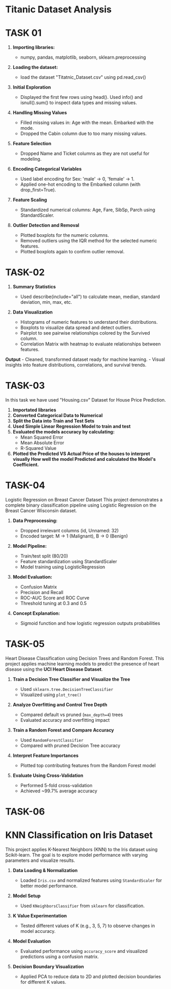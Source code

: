 # Titanic Dataset Analysis

# TASK 01

1. **Importing libraries:**
    - numpy, pandas, matplotlib, seaborn, sklearn.preprocessing
2. **Loading the dataset:**
    - load the dataset "Titatnic_Dataset.csv" using pd.read_csv()
3. **Initial Exploration**
    - Displayed the first few rows using head().
        Used info() and isnull().sum() to inspect data types and missing values.

4.  **Handling Missing Values**
    - Filled missing values in:
        Age with the mean.
        Embarked with the mode.
    - Dropped the Cabin column due to too many missing values.

5. **Feature Selection**
    - Dropped Name and Ticket columns as they are not useful for modeling.

6.  **Encoding Categorical Variables**
    - Used label encoding for Sex: 'male' → 0, 'female' → 1.
    - Applied one-hot encoding to the Embarked column (with drop_first=True).

7.  **Feature Scaling**
    - Standardized numerical columns: Age, Fare, SibSp, Parch using StandardScaler.

8.  **Outlier Detection and Removal**
    - Plotted boxplots for the numeric columns.
    - Removed outliers using the IQR method for the selected numeric features.
    - Plotted boxplots again to confirm outlier removal.

# TASK-02

1.  **Summary Statistics**
    - Used describe(include="all") to calculate mean, median, standard deviation, min, max, etc.

2.  **Data Visualization**
    - Histograms of numeric features to understand their distributions.
    - Boxplots to visualize data spread and detect outliers.
    - Pairplot to see pairwise relationships colored by the Survived column.
    - Correlation Matrix with heatmap to evaluate relationships between features.

**Output**
    - Cleaned, transformed dataset ready for machine learning.
    - Visual insights into feature distributions, correlations, and survival trends.

# TASK-03

In this task we have used "Housing.csv" Dataset for House Price Prediction.

1.  **Importated libraries** 
2.  **Converted Categorical Data to Numerical**
2.  **Split the Data into Train and Test Sets**
3.  **Used Simple Linear Regression Model to train and test** 
4.  **Evaluated the models accuracy by calculating:**
    - Mean Squared Error
    - Mean Absolute Error
    - R-Squared Value
5.  **Plotted the Predicted VS Actual Price of the houses to interpret visually How well the model Predicted and calculated the Model's Coefficient.**


# TASK-04

Logistic Regression on Breast Cancer Dataset
This project demonstrates a complete binary classification pipeline using Logistic Regression on the Breast Cancer Wisconsin dataset.

1.  **Data Preprocessing:**
    - Dropped irrelevant columns (id, Unnamed: 32)
    - Encoded target: M → 1 (Malignant), B → 0 (Benign)

2.  **Model Pipeline:**
    - Train/test split (80/20)
    - Feature standardization using StandardScaler
    - Model training using LogisticRegression
3.  **Model Evaluation:**
    - Confusion Matrix
    - Precision and Recall
    - ROC-AUC Score and ROC Curve
    - Threshold tuning at 0.3 and 0.5
4.  **Concept Explanation:**
    - Sigmoid function and how logistic regression outputs probabilities

# TASK-05

Heart Disease Classification using Decision Trees and Random Forest.
This project applies machine learning models to predict the presence of heart disease using the **UCI Heart Disease Dataset**.

1. **Train a Decision Tree Classifier and Visualize the Tree**  
   - Used `sklearn.tree.DecisionTreeClassifier`  
   - Visualized using `plot_tree()`

2. **Analyze Overfitting and Control Tree Depth**  
   - Compared default vs pruned (`max_depth=4`) trees  
   - Evaluated accuracy and overfitting impact

3. **Train a Random Forest and Compare Accuracy**  
   - Used `RandomForestClassifier`  
   - Compared with pruned Decision Tree accuracy

4. **Interpret Feature Importances**  
   - Plotted top contributing features from the Random Forest model

5. **Evaluate Using Cross-Validation**  
   - Performed 5-fold cross-validation  
   - Achieved ~99.7% average accuracy

# TASK-06
# KNN Classification on Iris Dataset

This project applies K-Nearest Neighbors (KNN) to the Iris dataset using Scikit-learn. The goal is to explore model performance with varying parameters and visualize results.

1. **Data Loading & Normalization**  
   - Loaded `Iris.csv` and normalized features using `StandardScaler` for better model performance.

2. **Model Setup**  
   - Used `KNeighborsClassifier` from `sklearn` for classification.

3. **K Value Experimentation**  
   - Tested different values of K (e.g., 3, 5, 7) to observe changes in model accuracy.

4. **Model Evaluation**  
   - Evaluated performance using `accuracy_score` and visualized predictions using a confusion matrix.

5. **Decision Boundary Visualization**  
   - Applied PCA to reduce data to 2D and plotted decision boundaries for different K values.

